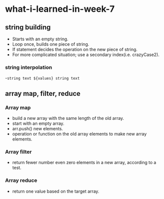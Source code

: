 # what-i-learned-in-week-7

## string building
- Starts with an empty string.
- Loop once, builds one piece of string.
- If statement decides the operation on the new piece of string.
- For more complicated situation; use a secondary index(i.e. crazyCase2).

### string interpolation
-`string text ${values} string text`

## array map, filter, reduce

### Array map
- build a new array with the same length of the old array.
- start with an empty array.
- arr.push() new elements.
- operation or function on the old array elements to make new array elements.

### Array filter
- return fewer number even zero elements in a new array, according to a test.

### Array reduce
- return one value  based on the target array.


